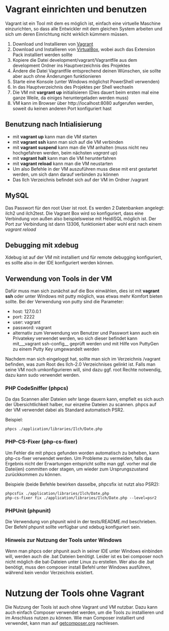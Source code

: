 # Vagrant einrichten und benutzen

Vagrant ist ein Tool mit dem es möglich ist, einfach eine virtuelle Maschine einzurichten,
so dass alle Entwickler mit dem gleichen System arbeiten und sich um deren Einrichtung nicht wirklich kümmern müssen.

1. Download und Installieren von [Vagrant](http://www.vagrantup.com) 
2. Download und Installieren von [VirtualBox](https://www.virtualbox.org/wiki/Downloads), wobei auch das Extension Pack installiert werden sollte
3. Kopiere die Datei development/vagrant/Vagrantfile aus dem development Ordner ins Hauptverzeichnis des Projektes
4. Ändere die Datei Vagrantfile entsprechend deinen Wünschen, sie sollte aber auch ohne Änderungen funktionieren
5. Starte eine Konsole (unter Windows möglichst PowerShell verwenden)
6. In das Hauptverzeichnis des Projektes per Shell wechseln
7. Die VM mit __vargrant up__ initialisieren (Dies dauert beim ersten mal eine ganze Weile, da einiges heruntergeladen werden muss)
8. VM kann im Browser über http://localhost:8080 aufgerufen werden, soweit du keinen anderen Port konfiguriert hast

## Benutzung nach Intialisierung

* mit __vagrant up__ kann man die VM starten
* mit __vagrant ssh__ kann man sich auf die VM verbinden
* mit __vagrant suspend__ kann man die VM anhalten (muss nicht neu hochgefahren werden, beim nächsten *vagrant up*)
* mit __vagrant halt__ kann man die VM herunterfahren
* mit __vagrant reload__ kann man die VM neustarten
* Um also Befehle in der VM auszuführen muss diese mit erst gestartet werden, um sich dann darauf verbinden zu können
* Das Ilch Verzeichnis befindet sich auf der VM im Ordner /vagrant

## MySQL
Das Passwort für den root User ist root. Es werden 2 Datenbanken angelegt: ilch2 und ilch2test.
Die Vagrant Box wird so konfiguriert, dass eine Verbindung von außen also beispielsweise mit HeidiSQL möglich ist.
Der Port zur Verbindung ist dann 13306, funktioniert aber wohl erst nach einem *vagrant reload*

## Debugging mit xdebug
Xdebug ist auf der VM mit installiert und für remote debugging konfiguriert, es sollte also in der IDE konfiguriert werden können.

## Verwendung von Tools in der VM
Dafür muss man sich zunächst auf die Box einwählen, dies ist mit __vagrant ssh__ oder unter Windows mit putty möglich,
was etwas mehr Komfort bieten sollte. Bei der Verwendung von putty sind die Parameter:

* host: 127.0.0.1
* port: 2222
* user: vagrant
* password: vagrant
* alternativ zum Verwendung von Benutzer und Passwort kann auch ein Privatekey verwendet werden,
  wo sich dieser befindet kann mit___vagrant ssh-config__ geprüft werden und mit Hilfe von PuttyGen zu einem Putty Key umgewandelt werden

Nachdem man sich eingeloggt hat, sollte man sich im Verzeichnis /vagrant befinden, was zum Root des Ilch-2.0 Verzeichnises
gelinkt ist.
Falls man seine VM noch umkonfigurieren will, sind dazu ggf. root Rechte notwendig, dazu kann sudo verwendet werden.

### PHP CodeSniffer (phpcs)
Da das Scannen aller Dateien sehr lange dauern kann, empfielt es sich auch der Übersichtlichkeit halber, nur einzelne Dateien zu scannen.
phpcs auf der VM verwendet dabei als Standard automatisch PSR2.

Beispiel:
```
phpcs ./application/libraries/Ilch/Date.php
```

### PHP-CS-Fixer (php-cs-fixer)
Um Fehler die mit phpcs gefunden worden automatisch zu beheben, kann php-cs-fixer verwendet werden.
Um Probleme zu vermeiden, falls das Ergebnis nicht der Erwartungen entspricht sollte man ggf. vorher mal die Datei(en)
committen oder stagen, um wieder zum Ursprungszustand zurückkommen zu können.

Beispiele (beide Befehle bewirken dasselbe, phpcsfix ist nutzt also PSR2):
```
phpcsfix ./application/libraries/Ilch/Date.php
php-cs-fixer fix ./application/libraries/Ilch/Date.php --level=psr2
```

### PHPUnit (phpunit)
Die Verwendung von phpunit wird in der tests/README.md beschrieben.
Der Befehl phpunit sollte verfügbar und xdebug konfiguriert sein.


### Hinweis zur Nutzung der Tools unter Windows
Wenn man phpcs oder phpunit auch in seiner IDE unter Windows einbinden will, werden auch die .bat Dateien benötigt.
Leider ist es bei composer noch nicht möglich die bat-Dateien unter Linux zu erstellen.
Wer also die .bat benötigt, muss den composer install Befehl unter Windows ausführen, während kein vendor Verzeichnis existiert.

# Nutzung der Tools ohne Vagrant
Die Nutzung der Tools ist auch ohne Vagrant und VM nutzbar. Dazu kann auch einfach Composer verwendet werden,
um die Tools zu installieren und im Anschluss nutzen zu können. Wie man Composer installiert und verwendet,
kann man auf [getcomposer.org](http://www.getcomposer.org) nachlesen.

